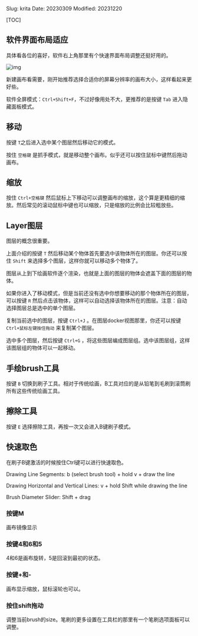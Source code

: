 Slug: krita
Date: 20230309
Modified: 20231220


[TOC]

## 软件界面布局适应
具体看各位的喜好，软件右上角那里有个快速界面布局调整还挺好用的。

![img]({static}/images/2023/krita_1.png)

新建画布看需要，刚开始推荐选择合适你的屏幕分辨率的画布大小，这样看起来更好些。

软件全屏模式：`Ctrl+Shift+F`，不过好像用处不大，更推荐的是按键 `Tab` 进入隐藏面板模式。





## 移动
按键 `T`之后进入选中某个图层然后移动它的模式。

按住 `空格键` 是抓手模式，就是移动整个画布。似乎还可以按住鼠标中键然后拖动画布。

## 缩放
按住 `Ctrl+空格键` 然后鼠标上下移动可以调整画布的缩放，这个算是更精细的缩放。然后常见的滚动鼠标中键也可以缩放，只是缩放的比例会比较粗放些。

## Layer图层
图层的概念很重要。

上面介绍的按键 `T` 然后移动某个物体首先要选中该物体所在的图层。你还可以按住 `Shift` 来选择多个图层，这样你就可以移动多个物体了。

图层从上到下绘画软件逐个渲染，也就是上面的图层的物体会遮盖下面的图层的物体。

如果你进入了移动模式，但是当前还没有选中你想要移动的那个物体所在的图层，可以按键 `R` 然后点击该物体，这样可以自动选择该物体所在的图层。注意：自动选择图层总是选中的单个图层。

复制当前选中的图层，按键 `Ctrl+J` 。在图层docker视图那里，你还可以按键 `Ctrl+鼠标左键按住拖动` 来复制某个图层。

选中多个图层，然后按键 `Ctrl+G` ，将这些图层编成图层组。选中该图层组，这样该图层组的物体可以一起移动。


## 手绘brush工具
按键 `B` 切换到刷子工具。相对于传统绘画，B工具对应的是从铅笔到毛刷到滚筒刷所有这些传统绘画工具。

## 擦除工具
按键 `E` 选择擦除工具，再按一次又会进入B键刷子模式。

## 快速取色
在刷子B键激活的时候按住Ctrl键可以进行快速取色。



Drawing Line Segments: b (select brush tool) + hold v + draw the line

Drawing Horizontal and Vertical Lines: v + hold Shift while drawing the line

Brush Diameter Slider: Shift + drag


### 按键M
画布镜像显示

### 按键4和6和5
4和6是画布旋转，5是回滚到最初的状态。

### 按键+和-
画布显示缩放，鼠标滚轮也可以。

### 按住shift拖动
调整当前brush的size。笔刷的更多设置在工具栏的那里有一个笔刷选项面板可以调整。






